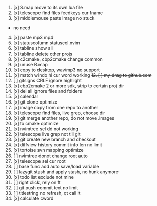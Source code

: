 1. [x] S.map move to its own lua file
2. [x] telescope find files feedkeys cur fname
3. [x] middlemouse paste image no stuck
- no need
4. [x] paste mp3 mp4
5. [x] statuscolumn statuscol.nvim
6. [x] tabline show all
7. [x] tabline delete other projs
8. [x] c2cmake, cbp2cmake change common
9. [x] unuse B.map
10. [x] copy to desktop, wav/mp3 no support
11. [x] match windo hi cur word working
~~12. [ ] my_drag to github.com~~
12. [ ] gitsigns CRLF ignore highlight
13. [x] cbp2cmake 2 or more sdk, strip to certain proj dir
14. [x] del all ignore files and folders
15. [x] calendar
16. [x] git clone optimize
17. [x] image copy from one repo to another
18. [x] telescope find files, live grep, choose dir
19. [x] git merge another repo, do not move .images
20. [x] to cmake optimize
21. [x] nvimtree sel dd not working
22. [x] telescope live grep not till git
23. [x] git create new branch and checkout
24. [x] diffview history commit info len no limit
25. [x] tortoise svn mapping optimize
26. [ ] nvimtree donot change root auto
27. [x] telescope sel cur root
28. [ ] base func add auto save/load variable
29. [ ] lazygit stash and apply stash, no hunk anymore
30. [x] todo list exclude not mine
31. [ ] right click, rely on ft
32. [ ] git push commit text no limit
33. [ ] titlestring no refresh, <leader>qt call it
34. [x] calculate cword
